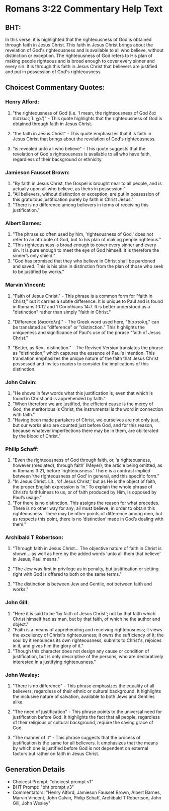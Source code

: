 # Romans 3:22 Commentary Help Text

## BHT:
In this verse, it is highlighted that the righteousness of God is obtained through faith in Jesus Christ. This faith in Jesus Christ brings about the revelation of God's righteousness and is available to all who believe, without distinction or exception. The righteousness of God refers to His plan of making people righteous and is broad enough to cover every sinner and every sin. It is through this faith in Jesus Christ that believers are justified and put in possession of God's righteousness.

## Choicest Commentary Quotes:
### Henry Alford:
1. "the righteousness of God (i.e. ‘I mean, the righteousness of God διὰ πίστεως Ἰ. χρ.’)" - This quote highlights that the righteousness of God is obtained through faith in Jesus Christ.

2. "the faith in Jesus Christ" - This quote emphasizes that it is faith in Jesus Christ that brings about the revelation of God's righteousness.

3. "is revealed unto all who believe" - This quote suggests that the revelation of God's righteousness is available to all who have faith, regardless of their background or ethnicity.

### Jamieson Fausset Brown:
1. "By faith in Jesus Christ, the Gospel is brought near to all people, and is actually upon all who believe, as theirs in possession."
2. "All believers, without distinction or exception, are put in possession of this gratuitous justification purely by faith in Christ Jesus."
3. "There is no difference among believers in terms of receiving this justification."

### Albert Barnes:
1. "The phrase so often used by him, 'righteousness of God,' does not refer to an attribute of God, but to his plan of making people righteous."
2. "This righteousness is broad enough to cover every sinner and every sin. It is pure enough to meet the eye of God himself. It is therefore the sinner’s only shield."
3. "God has promised that they who believe in Christ shall be pardoned and saved. This is his plan in distinction from the plan of those who seek to be justified by works."

### Marvin Vincent:
1. "Faith of Jesus Christ." - This phrase is a common form for "faith in Christ," but it carries a subtle difference. It is unique to Paul and is found in Romans 10:12 and 1 Corinthians 14:7. It is better understood as a "distinction" rather than simply "faith in Christ."

2. "Difference [διαστολη]." - The Greek word used here, "διαστολη," can be translated as "difference" or "distinction." This highlights the uniqueness and significance of Paul's use of the phrase "faith of Jesus Christ."

3. "Better, as Rev., distinction." - The Revised Version translates the phrase as "distinction," which captures the essence of Paul's intention. This translation emphasizes the unique nature of the faith that Jesus Christ possessed and invites readers to consider the implications of this distinction.

### John Calvin:
1. "He shows in few words what this justification is, even that which is found in Christ and is apprehended by faith."
2. "When therefore we are justified, the efficient cause is the mercy of God, the meritorious is Christ, the instrumental is the word in connection with faith."
3. "Having been made partakers of Christ, we ourselves are not only just, but our works also are counted just before God, and for this reason, because whatever imperfections there may be in them, are obliterated by the blood of Christ."

### Philip Schaff:
1. "Even the righteousness of God through faith, or, ‘a righteousness, however (mediated), through faith’ (Meyer); the article being omitted, as in Romans 3:21, before ‘righteousness.’ There is a contrast implied between ‘the righteousness of God’ in general, and this specific form."
2. "In Jesus Christ. Lit., ‘of Jesus Christ,’ but as He is the object of faith, the proper English expression is ‘in.’ To explain the whole phrase of Christ’s faithfulness to us, or of faith produced by Him, is opposed by Paul’s usage."
3. "For there is no distinction. This assigns the reason for what precedes. There is no other way for any; all must believe, in order to obtain this righteousness. There may be other points of difference among men, but as respects this point, there is no ‘distinction’ made in God’s dealing with them."

### Archibald T Robertson:
1. "Through faith in Jesus Christ... The objective nature of faith in Christ is shown... as well as here by the added words 'unto all them that believe' in Jesus, Paul means." 

2. "The Jew was first in privilege as in penalty, but justification or setting right with God is offered to both on the same terms." 

3. "The distinction is between Jew and Gentile, not between faith and works."

### John Gill:
1. "Here it is said to be 'by faith of Jesus Christ'; not by that faith which Christ himself had as man, but by that faith, of which he the author and object."
2. "Faith is a means of apprehending and receiving righteousness; it views the excellency of Christ's righteousness; it owns the sufficiency of it; the soul by it renounces its own righteousness, submits to Christ's, rejoices in it, and gives him the glory of it."
3. "Though this character does not design any cause or condition of justification, but is only descriptive of the persons, who are declaratively interested in a justifying righteousness."

### John Wesley:
1. "There is no difference" - This phrase emphasizes the equality of all believers, regardless of their ethnic or cultural background. It highlights the inclusive nature of salvation, available to both Jews and Gentiles alike.

2. "The need of justification" - This phrase points to the universal need for justification before God. It highlights the fact that all people, regardless of their religious or cultural background, require the saving grace of God.

3. "The manner of it" - This phrase suggests that the process of justification is the same for all believers. It emphasizes that the means by which one is justified before God is not dependent on external factors but rather on faith in Jesus Christ.


## Generation Details
- Choicest Prompt: "choicest prompt v1"
- BHT Prompt: "bht prompt v3"
- Commentators: "Henry Alford, Jamieson Fausset Brown, Albert Barnes, Marvin Vincent, John Calvin, Philip Schaff, Archibald T Robertson, John Gill, John Wesley"
